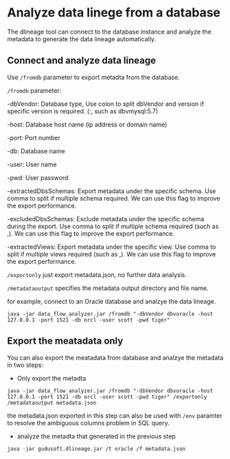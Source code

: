 # Analyze data linege from a database

The dlineage tool can connect to the database instance and analyze the metadata to generate the data lineage automatically.

## Connect and analyze data lineage

Use `/fromdb` parameter to export metadta from the database.

`/fromdb` parameter:

\-dbVendor: Database type, Use colon to split dbVendor and version if specific version is required. (:, such as dbvmysql:5.7)

\-host: Database host name (ip address or domain name)

\-port: Port number

\-db: Database name

\-user: User name

\-pwd: User password

\-extractedDbsSchemas: Export metadata under the specific schema. Use comma to split if multiple schema required. We can use this flag to improve the export performance.

\-excludedDbsSchemas: Exclude metadata under the specific schema during the export. Use comma to split if multiple schema required (such as ,). We can use this flag to improve the export performance.

\-extractedViews: Export metadata under the specific view. Use comma to split if multiple views required (such as ,). We can use this flag to improve the export performance.

`/exportonly` just export metadata.json, no further data analysis.

`/metadataoutput` specifies the metadata output directory and file name.

for example, connect to an Oracle database and analzye the data lineage.

```
java -jar data_flow_analyzer.jar /fromdb "-dbVendor dbvoracle -host 127.0.0.1 -port 1521 -db orcl -user scott -pwd tiger"
```

## Export the meatadata only

You can also export the meatadata from database and analzye the metadata in two steps:

* Only export the metadta

```
java -jar data_flow_analyzer.jar /fromdb "-dbVendor dbvoracle -host 127.0.0.1 -port 1521 -db orcl -user scott -pwd tiger" /exportonly  /metadataoutput metadata.json
```

the metadata.json exported in this step can also be used with `/env` paramter to resolve the ambiguous columns problem in SQL query.

* analyze the metadta that generated in the previous step

```
java -jar gudusoft.dlineage.jar /t oracle /f metadata.json
```
